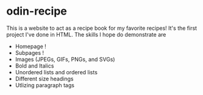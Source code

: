 # odin-recipe
This is a website to act as a recipe book for my favorite recipes! It's the first project I've done in HTML. The skills I hope do demonstrate are
- Homepage !
- Subpages !
- Images (JPEGs, GIFs, PNGs, and SVGs)
- Bold and Italics
- Unordered lists and ordered lists
- Different size headings
- Utlizing paragraph tags